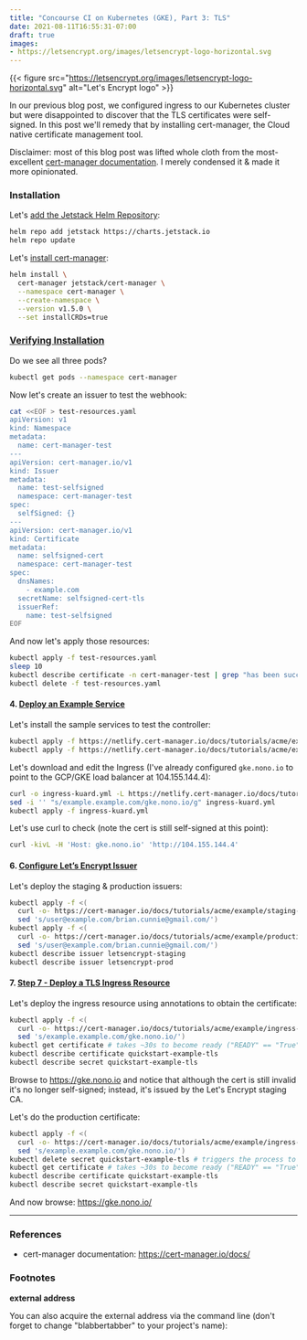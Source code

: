 ```yaml
---
title: "Concourse CI on Kubernetes (GKE), Part 3: TLS"
date: 2021-08-11T16:55:31-07:00
draft: true
images:
- https://letsencrypt.org/images/letsencrypt-logo-horizontal.svg
---
```


{{< figure src="https://letsencrypt.org/images/letsencrypt-logo-horizontal.svg" alt="Let's Encrypt logo" >}}

In our previous blog post, we configured ingress to our Kubernetes cluster but
were disappointed to discover that the TLS certificates were self-signed. In
this post we'll remedy that by installing cert-manager, the Cloud native
certificate management tool.

Disclaimer: most of this blog post was lifted whole cloth from the
most-excellent [cert-manager documentation](https://cert-manager.io/docs/).
I merely condensed it & made it more opinionated.

### Installation

Let's [add the Jetstack Helm Repository](
https://github.com/jetstack/cert-manager/releases/latest/download/cert-manager.yaml):

```bash
helm repo add jetstack https://charts.jetstack.io
helm repo update
```

Let's [install cert-manager](https://cert-manager.io/docs/installation/helm/#4-install-cert-manager):

```bash
helm install \
  cert-manager jetstack/cert-manager \
  --namespace cert-manager \
  --create-namespace \
  --version v1.5.0 \
  --set installCRDs=true
```

### [Verifying Installation](https://cert-manager.io/docs/installation/verify/#manual-verification)

Do we see all three pods?

```bash
kubectl get pods --namespace cert-manager
```

Now let's create an issuer to test the webhook:
```bash
cat <<EOF > test-resources.yaml
apiVersion: v1
kind: Namespace
metadata:
  name: cert-manager-test
---
apiVersion: cert-manager.io/v1
kind: Issuer
metadata:
  name: test-selfsigned
  namespace: cert-manager-test
spec:
  selfSigned: {}
---
apiVersion: cert-manager.io/v1
kind: Certificate
metadata:
  name: selfsigned-cert
  namespace: cert-manager-test
spec:
  dnsNames:
    - example.com
  secretName: selfsigned-cert-tls
  issuerRef:
    name: test-selfsigned
EOF
```

And now let's apply those resources:

```bash
kubectl apply -f test-resources.yaml
sleep 10
kubectl describe certificate -n cert-manager-test | grep "has been successfully"
kubectl delete -f test-resources.yaml
```

#### 4. [Deploy an Example Service](https://cert-manager.io/docs/tutorials/acme/ingress/#step-4-deploy-an-example-service)

Let's install the sample services to test the controller:
```bash
kubectl apply -f https://netlify.cert-manager.io/docs/tutorials/acme/example/deployment.yaml
kubectl apply -f https://netlify.cert-manager.io/docs/tutorials/acme/example/service.yaml
```

Let's download and edit the Ingress (I've already configured `gke.nono.io` to
point to the GCP/GKE load balancer at 104.155.144.4):
```bash
curl -o ingress-kuard.yml -L https://netlify.cert-manager.io/docs/tutorials/acme/example/ingress.yaml
sed -i '' "s/example.example.com/gke.nono.io/g" ingress-kuard.yml
kubectl apply -f ingress-kuard.yml
```

Let's use curl to check (note the cert is still self-signed at this point):
```bash
curl -kivL -H 'Host: gke.nono.io' 'http://104.155.144.4'
```

#### 6. [Configure Let’s Encrypt Issuer](https://cert-manager.io/docs/tutorials/acme/ingress/#step-6-configure-let-s-encrypt-issuer)

Let's deploy the staging & production issuers:
```bash
kubectl apply -f <(
  curl -o- https://cert-manager.io/docs/tutorials/acme/example/staging-issuer.yaml |
  sed 's/user@example.com/brian.cunnie@gmail.com/')
kubectl apply -f <(
  curl -o- https://cert-manager.io/docs/tutorials/acme/example/production-issuer.yaml |
  sed 's/user@example.com/brian.cunnie@gmail.com/')
kubectl describe issuer letsencrypt-staging
kubectl describe issuer letsencrypt-prod
```

#### 7. [Step 7 - Deploy a TLS Ingress Resource](https://cert-manager.io/docs/tutorials/acme/ingress/#step-7-deploy-a-tls-ingress-resource)

Let's deploy the ingress resource using annotations to obtain the certificate:
```bash
kubectl apply -f <(
  curl -o- https://cert-manager.io/docs/tutorials/acme/example/ingress-tls.yaml |
  sed 's/example.example.com/gke.nono.io/')
kubectl get certificate # takes ~30s to become ready ("READY" == "True")
kubectl describe certificate quickstart-example-tls
kubectl describe secret quickstart-example-tls
```

Browse to <https://gke.nono.io> and notice that although the cert is still
invalid it's no longer self-signed; instead, it's issued by the Let's Encrypt
staging CA.

Let's do the production certificate:

```bash
kubectl apply -f <(
  curl -o- https://cert-manager.io/docs/tutorials/acme/example/ingress-tls-final.yaml |
  sed 's/example.example.com/gke.nono.io/')
kubectl delete secret quickstart-example-tls # triggers the process to get a new certificate
kubectl get certificate # takes ~30s to become ready ("READY" == "True")
kubectl describe certificate quickstart-example-tls
kubectl describe secret quickstart-example-tls
```

And now browse: <https://gke.nono.io/>

---

### References

- cert-manager documentation: <https://cert-manager.io/docs/>

### Footnotes

**<a id="external_address">external address</a>**

You can also acquire the external address via the command line (don't forget to
change "blabbertabber" to your project's name):

